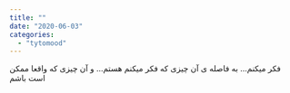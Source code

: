 ```yaml
---
title: ""
date: "2020-06-03"
categories: 
  - "tytomood"
---
```


فکر میکنم... به فاصله ی آن چیزی که فکر میکنم هستم... و آن چیزی که واقعا ممکن است باشم
